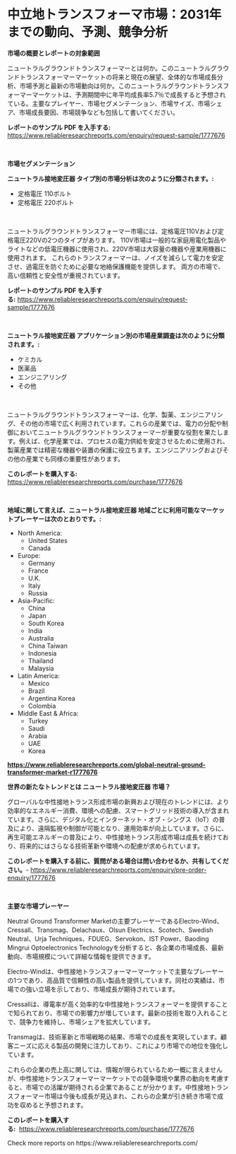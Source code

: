 <p><h1>中立地トランスフォーマ市場：2031年までの動向、予測、競争分析</h1></p><p><strong>市場の概要とレポートの対象範囲</strong></p>
<p><p>ニュートラルグラウンドトランスフォーマーとは何か。このニュートラルグラウンドトランスフォーマーマーケットの将来と現在の展望、全体的な市場成長分析、市場予測と最新の市場動向は何か。このニュートラルグラウンドトランスフォーマーマーケットは、予測期間中に年平均成長率5.7％で成長すると予想されている。主要なプレイヤー、市場セグメンテーション、市場サイズ、市場シェア、市場成長要因、市場競争なども包括して書いてください。</p></p>
<p><strong>レポートのサンプル PDF を入手する:</strong> <a href="https://www.reliableresearchreports.com/enquiry/request-sample/1777676">https://www.reliableresearchreports.com/enquiry/request-sample/1777676</a></p>
<p>&nbsp;</p>
<p><strong>市場セグメンテーション</strong></p>
<p><strong>ニュートラル接地変圧器 タイプ別の市場分析は次のように分類されます。:</strong></p>
<p><ul><li>定格電圧 110ボルト</li><li>定格電圧 220ボルト</li></ul></p>
<p>&nbsp;</p>
<p><p>ニュートラルグラウンドトランスフォーマー市場には、定格電圧110Vおよび定格電圧220Vの2つのタイプがあります。 110V市場は一般的な家庭用電化製品やライトなどの低電圧機器に使用され、220V市場は大容量の機器や産業用機器に使用されます。 これらのトランスフォーマーは、ノイズを減らして電力を安定させ、過電圧を防ぐために必要な地絡保護機能を提供します。 両方の市場で、高い信頼性と安全性が重視されています。</p></p>
<p><strong>レポートのサンプル PDF を入手する:</strong>&nbsp;<a href="https://www.reliableresearchreports.com/enquiry/request-sample/1777676">https://www.reliableresearchreports.com/enquiry/request-sample/1777676</a></p>
<p>&nbsp;</p>
<p><strong> ニュートラル接地変圧器 アプリケーション別の市場産業調査は次のように分類されます。:</strong></p>
<p><ul><li>ケミカル</li><li>医薬品</li><li>エンジニアリング</li><li>その他</li></ul></p>
<p>&nbsp;</p>
<p><p>ニュートラルグラウンドトランスフォーマーは、化学、製薬、エンジニアリング、その他の市場で広く利用されています。これらの産業では、電力の分配や制御においてニュートラルグラウンドトランスフォーマーが重要な役割を果たします。例えば、化学産業では、プロセスの電力供給を安定させるために使用され、製薬産業では精密な機器や装置の保護に役立ちます。エンジニアリングおよびその他の産業でも同様の重要性があります。</p></p>
<p><strong>このレポートを購入する:</strong>&nbsp; <a href="https://www.reliableresearchreports.com/purchase/1777676">https://www.reliableresearchreports.com/purchase/1777676</a></p>
<p>&nbsp;</p>
<p><strong>地域に関して言えば、ニュートラル接地変圧器 地域ごとに利用可能なマーケットプレーヤーは次のとおりです。:</strong></p>
<p><ul>
    <li>
        North America:
        <ul>
            <li>United States</li>
            <li>Canada</li>
        </ul>
    </li>
    <li>
        Europe:
        <ul>
            <li>Germany</li>
            <li>France</li>
            <li>U.K.</li>
            <li>Italy</li>
            <li>Russia</li>
        </ul>
    </li>
    <li>
        Asia-Pacific:
        <ul>
            <li>China</li>
            <li>Japan</li>
            <li>South Korea</li>
            <li>India</li>
            <li>Australia</li>
            <li>China Taiwan</li>
            <li>Indonesia</li>
            <li>Thailand</li>
            <li>Malaysia</li>
        </ul>
    </li>
    <li>
        Latin America:
        <ul>
            <li>Mexico</li>
            <li>Brazil</li>
            <li>Argentina Korea</li>
            <li>Colombia</li>
        </ul>
    </li>
    <li>
        Middle East & Africa:
        <ul>
            <li>Turkey</li>
            <li>Saudi</li>
            <li>Arabia</li>
            <li>UAE</li>
            <li>Korea</li>
        </ul>
    </li>
    </ul></p>
<p><strong><a href="https://www.reliableresearchreports.com/global-neutral-ground-transformer-market-r1777676">https://www.reliableresearchreports.com/global-neutral-ground-transformer-market-r1777676</a></strong>&nbsp;</p>
<p><strong>世界の新たなトレンドとは ニュートラル接地変圧器 市場？</strong></p>
<p><p>グローバルな中性接地トランス形成市場の新興および現在のトレンドには、より効率的なエネルギー消費、環境への配慮、スマートグリッド技術の導入が含まれています。さらに、デジタル化とインターネット・オブ・シングス（IoT）の普及により、遠隔監視や制御が可能となり、運用効率が向上しています。さらに、再生可能エネルギーの普及により、中性接地トランス形成市場は成長を続けており、将来的にはさらなる技術革新や環境への配慮が求められています。</p></p>
<p><strong>このレポートを購入する前に、質問がある場合は問い合わせるか、共有してください。</strong>- <a href="https://www.reliableresearchreports.com/enquiry/pre-order-enquiry/1777676">https://www.reliableresearchreports.com/enquiry/pre-order-enquiry/1777676</a></p>
<p>&nbsp;</p>
<p><strong>主要な市場プレーヤー</strong></p>
<p><p>Neutral Ground Transformer Marketの主要プレーヤーであるElectro-Wind、Cressall、Transmag、Delachaux、Olsun Electrics、Scotech、Swedish Neutral、Urja Techniques、FDUEG、Servokon、IST Power、Baoding Mingrui Optoelectronics Technologyを分析すると、各企業の市場成長、最新動向、市場規模について詳細な情報を提供できます。 </p><p>Electro-Windは、中性接地トランスフォーマーマーケットで主要なプレーヤーの1つであり、高品質で信頼性の高い製品を提供しています。同社の実績は、市場での強い立場を示しており、市場成長が期待されています。 </p><p>Cressallは、導電率が高く効率的な中性接地トランスフォーマーを提供することで知られており、市場での影響力が増しています。最新の技術を取り入れることで、競争力を維持し、市場シェアを拡大しています。 </p><p>Transmagは、技術革新と市場戦略の結果、市場での成長を実現しています。顧客ニーズに応える製品の開発に注力しており、これにより市場での地位を強化しています。 </p><p>これらの企業の売上高に関しては、情報が限られているため一概に言えませんが、中性接地トランスフォーマーマーケットでの競争環境や業界の動向を考慮すると、市場での活躍が期待される企業であることが分かります。中性接地トランスフォーマー市場は今後も成長が見込まれ、これらの企業が引き続き市場で成功を収めると予想されます。</p></p>
<p><strong>このレポートを購入する:</strong>&nbsp;&nbsp;<a href="https://www.reliableresearchreports.com/purchase/1777676">https://www.reliableresearchreports.com/purchase/1777676</a></p>
<p>Check more reports on https://www.reliableresearchreports.com/</p>